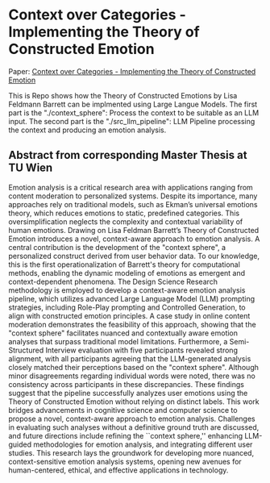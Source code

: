 # Context over Categories - Implementing the Theory of Constructed Emotion

Paper: [Context over Categories - Implementing the Theory of Constructed Emotion](https://dl.acm.org/doi/10.1145/3706599.3721205)
 
 This is Repo shows how the Theory of Constructed Emotions by Lisa Feldmann Barrett can be implmented using Large Langue Models. 
 The first part is the "./context_sphere":  Process the context to be suitable as an LLM input. 
 The second part is the "./src_llm_pipeline": LLM Pipeline processing the context and producing an emotion analysis.


## Abstract from corresponding Master Thesis at TU Wien

Emotion analysis is a critical research area with applications ranging from content moderation to personalized systems. Despite its importance, many approaches rely on traditional models, such as Ekman’s universal emotions theory, which reduces emotions to static, predefined categories. This oversimplification neglects the complexity and contextual variability of human emotions. Drawing on Lisa Feldman Barrett’s Theory of Constructed Emotion introduces a novel, context-aware approach to emotion analysis. A central contribution is the development of the "context sphere", a personalized construct derived from user behavior data. To our knowledge, this is the first operationalization of Barrett's theory for computational methods, enabling the dynamic modeling of emotions as emergent and context-dependent phenomena. The Design Science Research methodology is employed to develop a context-aware emotion analysis pipeline, which utilizes advanced Large Language Model (LLM) prompting strategies, including Role-Play prompting and Controlled Generation, to align with constructed emotion principles. A case study in online content moderation demonstrates the feasibility of this approach, showing that the "context sphere" facilitates nuanced and contextually aware emotion analyses that surpass traditional model limitations. Furthermore, a Semi-Structured Interview evaluation with five participants revealed strong alignment, with all participants agreeing that the LLM-generated analysis closely matched their perceptions based on the "context sphere". Although minor disagreements regarding individual words were noted, there was no consistency across participants in these discrepancies. These findings suggest that the pipeline successfully analyzes user emotions using the Theory of Constructed Emotion without relying on distinct labels. This work bridges advancements in cognitive science and computer science to propose a novel, context-aware approach to emotion analysis. Challenges in evaluating such analyses without a definitive ground truth are discussed, and future directions include refining the ``context sphere,'' enhancing LLM-guided methodologies for emotion analysis, and integrating different user studies. This research lays the groundwork for developing more nuanced, context-sensitive emotion analysis systems, opening new avenues for human-centered, ethical, and effective applications in technology.

 

